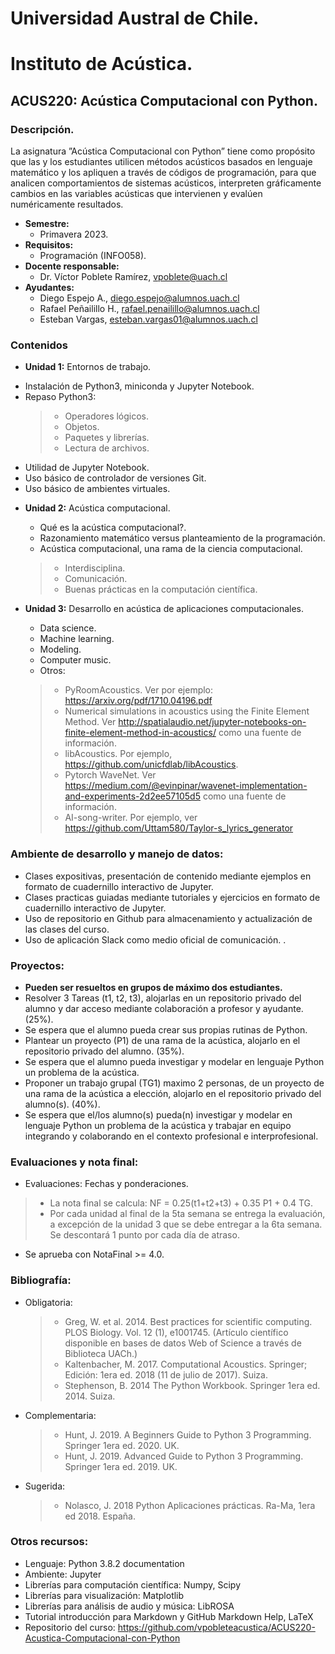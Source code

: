 # Universidad Austral de Chile.
# Instituto de Acústica.
## ACUS220: Acústica Computacional con Python.
### Descripción.
La asignatura ”Acústica Computacional con Python” tiene como propósito que las y los estudiantes utilicen métodos
acústicos basados en lenguaje matemático y los apliquen a través de códigos de programación, para que analicen
comportamientos de sistemas acústicos, interpreten gráficamente cambios en las variables acústicas que
intervienen y evalúen numéricamente resultados.
* **Semestre:** 
  + Primavera 2023. 
* **Requisitos:** 
  + Programación (INFO058).
* **Docente responsable:** 
  + Dr. Víctor Poblete Ramírez, vpoblete@uach.cl 
* **Ayudantes:**
  + Diego Espejo A., diego.espejo@alumnos.uach.cl
  + Rafael Peñailillo H., rafael.penailillo@alumnos.uach.cl
  + Esteban Vargas, esteban.vargas01@alumnos.uach.cl
### Contenidos
* **Unidad 1:** Entornos de trabajo.
+ Instalación de Python3, miniconda y Jupyter Notebook.
+ Repaso Python3:
  > + Operadores lógicos.
  > + Objetos. 
  > + Paquetes y librerías.
  > + Lectura de archivos.
+ Utilidad de Jupyter Notebook.
+ Uso básico de controlador de versiones Git.
+ Uso básico de ambientes virtuales. 

* **Unidad 2:** Acústica computacional.  
  + Qué es la acústica computacional?.
  + Razonamiento matemático versus planteamiento de la programación.
  + Acústica computacional, una rama de la ciencia computacional.
  > + Interdisciplina.
  > + Comunicación.
  > + Buenas prácticas en la computación científica.

* **Unidad 3:** Desarrollo en acústica de aplicaciones computacionales. 
  + Data science.
  + Machine learning.
  + Modeling.
  + Computer music.
  + Otros:
  > + PyRoomAcoustics. Ver por ejemplo: https://arxiv.org/pdf/1710.04196.pdf
  > + Numerical simulations in acoustics using the Finite Element Method. Ver http://spatialaudio.net/jupyter-notebooks-on-finite-element-method-in-acoustics/ como una fuente de información.
  > + libAcoustics. Por ejemplo, https://github.com/unicfdlab/libAcoustics. 
  > + Pytorch WaveNet. Ver https://medium.com/@evinpinar/wavenet-implementation-and-experiments-2d2ee57105d5 como una fuente de información.
  > + AI-song-writer. Por ejemplo, ver https://github.com/Uttam580/Taylor-s_lyrics_generator

### Ambiente de desarrollo y manejo de datos:
  + Clases expositivas, presentación de contenido mediante ejemplos en formato de cuadernillo interactivo de Jupyter.
  + Clases practicas guiadas mediante tutoriales y ejercicios en formato de cuadernillo interactivo de Jupyter.
  + Uso de repositorio en Github para almacenamiento y actualización de las clases del curso.
  + Uso de aplicación Slack como medio oficial de comunicación. . 

### Proyectos: 
  + **Pueden ser resueltos en grupos de máximo dos estudiantes.**
  + Resolver 3 Tareas (t1, t2, t3), alojarlas en un repositorio privado del alumno y dar acceso mediante colaboración a profesor y ayudante. (25%).
  + Se espera que el alumno pueda crear sus propias rutinas de Python.
  + Plantear un proyecto (P1) de una rama de la acústica, alojarlo en el repositorio privado del alumno. (35%).
  + Se espera que el alumno pueda investigar y modelar en lenguaje Python un problema de la acústica.
  + Proponer un trabajo grupal (TG1) maximo 2 personas, de un proyecto de una rama de la acústica a elección, alojarlo en el repositorio privado del alumno(s). (40%). 
  + Se espera que el/los alumno(s) pueda(n) investigar y modelar en lenguaje Python un problema de la acústica y trabajar en equipo integrando y colaborando en el contexto profesional e interprofesional.

### Evaluaciones y nota final:     
  + Evaluaciones: Fechas y ponderaciones.
  > + La nota final se calcula: NF = 0.25(t1+t2+t3) + 0.35 P1 + 0.4 TG.
  > + Por cada unidad al final de la 5ta semana se entrega la evaluación, a excepción de la unidad 3 que se debe entregar a la 6ta semana. Se descontará 1 punto por cada día de atraso.
       
  + Se aprueba con NotaFinal >= 4.0.
  
 ### Bibliografía:
  + Obligatoria:
    > + Greg, W.  et al. 2014. Best practices for scientific computing. PLOS Biology. Vol. 12 (1), e1001745. (Artículo científico disponible en bases de datos Web of Science a través de Biblioteca UACh.)
    > + Kaltenbacher, M.  2017. Computational Acoustics.  Springer; Edición: 1era ed. 2018 (11 de julio de 2017). Suiza. 
    > + Stephenson, B. 2014 The Python Workbook. Springer 1era ed. 2014. Suiza.

  + Complementaria:
    > + Hunt, J.  2019. A Beginners Guide to Python 3 Programming. Springer 1era ed. 2020. UK.
    > + Hunt, J. 2019. Advanced Guide to Python 3 Programming. Springer 1era ed. 2019. UK.

  + Sugerida:
    > + Nolasco, J. 2018 Python Aplicaciones prácticas. Ra-Ma, 1era ed 2018. España.
  
### Otros recursos:
  + Lenguaje: Python 3.8.2 documentation
  + Ambiente: Jupyter
  + Librerías para computación científica: Numpy, Scipy    
  + Librerías para visualización: Matplotlib
  + Librerías para análisis de audio y música: LibROSA
  + Tutorial introducción para Markdown y GitHub Markdown Help, LaTeX
  + Repositorio del curso: https://github.com/vpobleteacustica/ACUS220-Acustica-Computacional-con-Python
